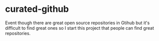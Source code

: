 curated-github
==============

Event though there are great open source repositories in Gtihub but  it's difficult to find great ones so I start this project that people can find great repositories.

